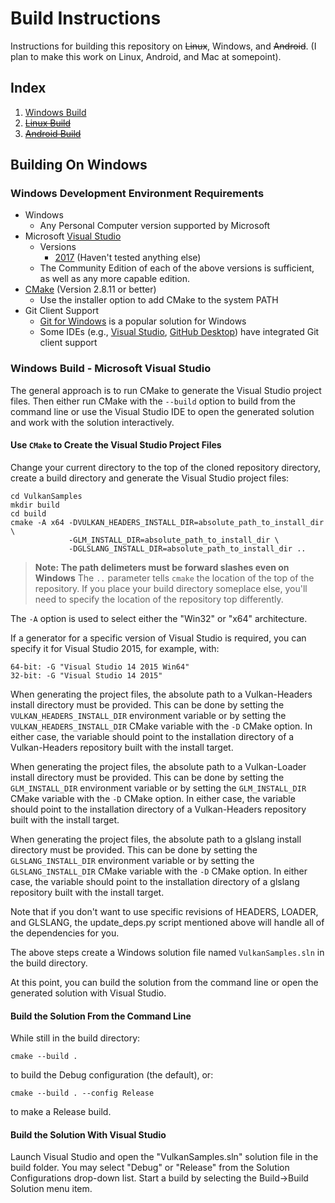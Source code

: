 # Build Instructions

Instructions for building this repository on ~~Linux~~, Windows, and ~~Android~~. (I plan to make this work on
Linux, Android, and Mac at somepoint).

## Index

<!-- 1. [Contributing](#contributing-to-the-repository)
1. [Repository Content](#repository-content)
1. [Repository Set-Up](#repository-set-up) -->
1. [Windows Build](#building-on-windows)
1. ~~[Linux Build](#building-on-linux)~~
1. ~~[Android Build](#building-on-android)~~

<!-- ## Contributing to the Repository

If you intend to contribute, the preferred work flow is for you to develop
your contribution in a fork of this repository in your GitHub account and then
submit a pull request. Please see the [CONTRIBUTING.md](CONTRIBUTING.md) file
in this repository for more details.

## Repository Content

This repository contains the source code necessary to build the LunarG
Vulkan Samples
 - The Vulkan Samples repo is a set of source and data files in a specific
    directory hierarchy:
      - API-Samples - Samples that demonstrate the use of various aspects of the
        Vulkan API
      - Vulkan Tutorial - Steps you through the process of creating a simple Vulkan application, learning the basics along the way. This [Vulkan Tutorial link](https://vulkan.lunarg.com/doc/sdk/latest/windows/tutorial/html/index.html) allows you to view the Vulkan Tutorial on LunarXchange as well. 
      - Sample-Programs - Samples that are more functional and go deeper than simple API use.
      - Layer-Samples - Samples that are implemented as layers.  The Overlay layer sample is deprecated and does not build.

## Repository Set-Up

### Display Drivers

This repository does not contain a Vulkan-capable driver. You will need to
obtain and install a Vulkan driver from your graphics hardware vendor or from
some other suitable source if you intend to run Vulkan applications.

### Download the Repository

To create your local git repository:

    git clone https://github.com/LunarG/VulkanSamples.git

### Repository Dependencies

This repository attempts to resolve some of its dependencies by using
components found from the following places, in this order:

1. CMake or Environment variable overrides (e.g., -DVULKAN_HEADERS_INSTALL_DIR)
1. LunarG Vulkan SDK, located by the `VULKAN_SDK` environment variable
1. System-installed packages, mostly applicable on Linux

Dependencies that cannot be resolved by the SDK or installed packages must be
resolved with the "install directory" override and are listed below. The
"install directory" override can also be used to force the use of a specific
version of that dependency.

#### Vulkan-Headers

This repository has a required dependency on the
[Vulkan Headers repository](https://github.com/KhronosGroup/Vulkan-Headers).
You must clone the headers repository and build its `install` target before
building this repository. The Vulkan-Headers repository is required because it
contains the Vulkan API definition files (registry) that are required to build
the samples. You must also take note of the headers' install
directory and pass it on the CMake command line for building this repository,
as described below.

#### glslang

This repository has a required dependency on the
[glslang repository](https://github.com/KhronosGroup/glslang).
The glslang repository is required because it contains components that are
required to build the samples. You must clone the glslang repository
and build its `install` target. Follow the build instructions in the glslang
[README.md](https://github.com/KhronosGroup/glslang/blob/master/README.md)
file. Ensure that the `update_glslang_sources.py` script has been run as part
of building glslang. You must also take note of the glslang install directory
and pass it on the CMake command line for building this repository, as
described below.

#### Vulkan-Loader

The samples depend on the Vulkan loader when they execute and
so a loader is needed only if the tests are built and run.

A loader can be used from an installed LunarG SDK, an installed Linux package,
or from a driver installation on Windows.

If a loader is not available from any of these methods and/or it is important
to use a loader built from a repository, then you must build the
[Vulkan-Loader repository](https://github.com/KhronosGroup/Vulkan-Loader.git)
with its install target. Take note of its install directory location and pass
it on the CMake command line for building this repository, as described below.


### Building Dependent Repositories with Known-Good Revisions

There is a Python utility script, `scripts/update_deps.py`, that you can use
to gather and build the dependent repositories mentioned above. This program
also uses information stored in the `scripts/known-good.json` file to checkout
dependent repository revisions that are known to be compatible with the
revision of this repository that you currently have checked out.

Here is a usage example for this repository:

    git clone https://github.com/LunarG/VulkanSamples.git
    cd VulkanSamples
    mkdir build
    cd build
    ../scripts/update_deps.py
    cmake -C helper.cmake ..
    cmake --build .

#### Notes

- You may need to adjust some of the CMake options based on your platform. See
  the platform-specific sections later in this document.
- The `update_deps.py` script fetches and builds the dependent repositories in
  the current directory when it is invoked. In this case, they are built in
  the `build` directory.
- The `build` directory is also being used to build this
  (VulkanSamples) repository. But there shouldn't be any conflicts
  inside the `build` directory between the dependent repositories and the
  build files for this repository.
- The `--dir` option for `update_deps.py` can be used to relocate the
  dependent repositories to another arbitrary directory using an absolute or
  relative path.
- The `update_deps.py` script generates a file named `helper.cmake` and places
  it in the same directory as the dependent repositories (`build` in this
  case). This file contains CMake commands to set the CMake `*_INSTALL_DIR`
  variables that are used to point to the install artifacts of the dependent
  repositories. You can use this file with the `cmake -C` option to set these
  variables when you generate your build files with CMake. This lets you avoid
  entering several `*_INSTALL_DIR` variable settings on the CMake command line.
- If using "MINGW" (Git For Windows), you may wish to run
  `winpty update_deps.py` in order to avoid buffering all of the script's
  "print" output until the end and to retain the ability to interrupt script
  execution.
- Please use `update_deps.py --help` to list additional options and read the
  internal documentation in `update_deps.py` for further information.

### Build Options

When generating native platform build files through CMake, several options can
be specified to customize the build. Some of the options are binary on/off
options, while others take a string as input. The following is a table of all
on/off options currently supported by this repository:

| Option | Platform | Default | Description |
| ------ | -------- | ------- | ----------- |
| BUILD_API_SAMPLES | All | `ON` | Controls whether or not the basic api samples are built. |
| BUILD_SAMPLE_LAYERS | All | `OFF` | Controls whether or not the Overlay sample layer is built.  The Overlay layer is currently deprcated and will not build. |

These variables should be set using the `-D` option when invoking CMake to
generate the native platform files. -->

## Building On Windows

### Windows Development Environment Requirements

- Windows
  - Any Personal Computer version supported by Microsoft
- Microsoft [Visual Studio](https://www.visualstudio.com/)
  - Versions
    <!-- - [2013 (update 4)](https://www.visualstudio.com/vs/older-downloads/)
    - [2015](https://www.visualstudio.com/vs/older-downloads/) -->
    - [2017](https://www.visualstudio.com/vs/downloads/) (Haven't tested anything else)
  - The Community Edition of each of the above versions is sufficient, as
    well as any more capable edition.
- [CMake](http://www.cmake.org/download/) (Version 2.8.11 or better)
  - Use the installer option to add CMake to the system PATH
- Git Client Support
  - [Git for Windows](http://git-scm.com/download/win) is a popular solution
    for Windows
  - Some IDEs (e.g., [Visual Studio](https://www.visualstudio.com/),
    [GitHub Desktop](https://desktop.github.com/)) have integrated
    Git client support

### Windows Build - Microsoft Visual Studio

The general approach is to run CMake to generate the Visual Studio project
files. Then either run CMake with the `--build` option to build from the
command line or use the Visual Studio IDE to open the generated solution and
work with the solution interactively.

#### Use `CMake` to Create the Visual Studio Project Files

Change your current directory to the top of the cloned repository directory,
create a build directory and generate the Visual Studio project files:

    cd VulkanSamples
    mkdir build
    cd build
    cmake -A x64 -DVULKAN_HEADERS_INSTALL_DIR=absolute_path_to_install_dir \
                 -GLM_INSTALL_DIR=absolute_path_to_install_dir \
                 -DGLSLANG_INSTALL_DIR=absolute_path_to_install_dir ..

> **Note: The path delimeters must be forward slashes even on Windows**
> The `..` parameter tells `cmake` the location of the top of the
> repository. If you place your build directory someplace else, you'll need to
> specify the location of the repository top differently.

The `-A` option is used to select either the "Win32" or "x64" architecture.

If a generator for a specific version of Visual Studio is required, you can
specify it for Visual Studio 2015, for example, with:

    64-bit: -G "Visual Studio 14 2015 Win64"
    32-bit: -G "Visual Studio 14 2015"

When generating the project files, the absolute path to a Vulkan-Headers
install directory must be provided. This can be done by setting the
`VULKAN_HEADERS_INSTALL_DIR` environment variable or by setting the
`VULKAN_HEADERS_INSTALL_DIR` CMake variable with the `-D` CMake option. In
either case, the variable should point to the installation directory of a
Vulkan-Headers repository built with the install target.

When generating the project files, the absolute path to a Vulkan-Loader
install directory must be provided. This can be done by setting the
`GLM_INSTALL_DIR` environment variable or by setting the
`GLM_INSTALL_DIR` CMake variable with the `-D` CMake option. In
either case, the variable should point to the installation directory of a
Vulkan-Headers repository built with the install target.

When generating the project files, the absolute path to a glslang install
directory must be provided. This can be done by setting the
`GLSLANG_INSTALL_DIR` environment variable or by setting the
`GLSLANG_INSTALL_DIR` CMake variable with the `-D` CMake option. In either
case, the variable should point to the installation directory of a glslang
repository built with the install target.

Note that if you don't want to use specific revisions of HEADERS, LOADER, 
and GLSLANG, the update_deps.py script mentioned above will handle all 
of the dependencies for you.

The above steps create a Windows solution file named
`VulkanSamples.sln` in the build directory.

At this point, you can build the solution from the command line or open the
generated solution with Visual Studio.

#### Build the Solution From the Command Line

While still in the build directory:

    cmake --build .

to build the Debug configuration (the default), or:

    cmake --build . --config Release

to make a Release build.

#### Build the Solution With Visual Studio

Launch Visual Studio and open the "VulkanSamples.sln" solution file
in the build folder. You may select "Debug" or "Release" from the Solution
Configurations drop-down list. Start a build by selecting the Build->Build
Solution menu item.

<!--## Building On Linux

### Linux Build Requirements

This repository has been built and tested on the two most recent Ubuntu LTS
versions. Currently, the oldest supported version is Ubuntu 14.04, meaning
that the minimum supported compiler versions are GCC 4.8.2 and Clang 3.4,
although earlier versions may work. It should be straightforward to adapt this
repository to other Linux distributions.

#### Required Package List

    sudo apt-get install git cmake build-essential libx11-xcb-dev \
        libxkbcommon-dev libwayland-dev libxrandr-dev

### Linux Build

The general approach is to run CMake to generate make files. Then either run
CMake with the `--build` option or `make` to build from the command line.


#### Use CMake to Create the Make Files

Change your current directory to the top of the cloned repository directory,
create a build directory and generate the make files.

    cd Vulkan-Samples
    mkdir build
    cd build
    cmake -DCMAKE_BUILD_TYPE=Debug \
          -DVULKAN_HEADERS_INSTALL_DIR=absolute_path_to_install_dir \
          -DVULKAN_LOADER_INSTALL_DIR=absolute_path_to_install_dir \
          -DGLSLANG_INSTALL_DIR=absolute_path_to_install_dir \
          -DCMAKE_INSTALL_PREFIX=install ..

> Note: The `..` parameter tells `cmake` the location of the top of the
> repository. If you place your `build` directory someplace else, you'll need
> to specify the location of the repository top differently.

Use `-DCMAKE_BUILD_TYPE` to specify a Debug or Release build.

When generating the project files, the absolute path to a Vulkan-Headers
install directory must be provided. This can be done by setting the
`VULKAN_HEADERS_INSTALL_DIR` environment variable or by setting the
`VULKAN_HEADERS_INSTALL_DIR` CMake variable with the `-D` CMake option. In
either case, the variable should point to the installation directory of a
Vulkan-Headers repository built with the install target.

When generating the project files, the absolute path to a Vulkan-Loader
install directory must be provided. This can be done by setting the
`VULKAN_LOADER_INSTALL_DIR` environment variable or by setting the
`VULKAN_LOADER_INSTALL_DIR` CMake variable with the `-D` CMake option. In
either case, the variable should point to the installation directory of a
Vulkan-Headers repository built with the install target.

When generating the project files, the absolute path to a glslang install
directory must be provided. This can be done by setting the
`GLSLANG_INSTALL_DIR` environment variable or by setting the
`GLSLANG_INSTALL_DIR` CMake variable with the `-D` CMake option. In either
case, the variable should point to the installation directory of a glslang
repository built with the install target.

Note that if you don't want to use specific revisions of HEADERS, LOADER, 
and GLSLANG, the update_deps.py script mentioned above will handle all 
of the dependencies for you.

#### Build the Project

You can just run `make` to begin the build.

To speed up the build on a multi-core machine, use the `-j` option for `make`
to specify the number of cores to use for the build. For example:

    make -j4

You can also use

    cmake --build .

If your build system supports ccache, you can enable that via CMake option `-DUSE_CCACHE=On`

### Linux Notes

#### WSI Support Build Options

By default, the repository components are built with support for the
Vulkan-defined WSI display servers: Xcb, Xlib, and Wayland. It is recommended
to build the repository components with support for these display servers to
maximize their usability across Linux platforms. If it is necessary to build
these modules without support for one of the display servers, the appropriate
CMake option of the form `BUILD_WSI_xxx_SUPPORT` can be set to `OFF`.

## Building On Android

Install the required tools for Linux and Windows covered above, then add the
following.

- Build shaderc source code inside NDK
```java
$ cd ${ndk_root}/sources/third_party/shaderc
$ ../../../ndk-build NDK_PROJECT_PATH=. APP_BUILD_SCRIPT=Android.mk APP_STL:=c++_static APP_ABI=all NDK_TOOLCHAIN_VERSION:=clang libshaderc_combined -j16
```
- Generate Android Studio Projects
```java
$ cd YOUR_DEV_DIRECTORY/VulkanSamples/API-Samples
$ cmake -DANDROID=ON -DABI_NAME=<armabi-v7a|arm64-v8a|...>
```
- Import VulkanSamples/API-Samples/android/build.gradle into Android Studio 2.3.0+.
- Or if building from a terminal:
```java
$ cd android
$ ./gradlew build
```
-->